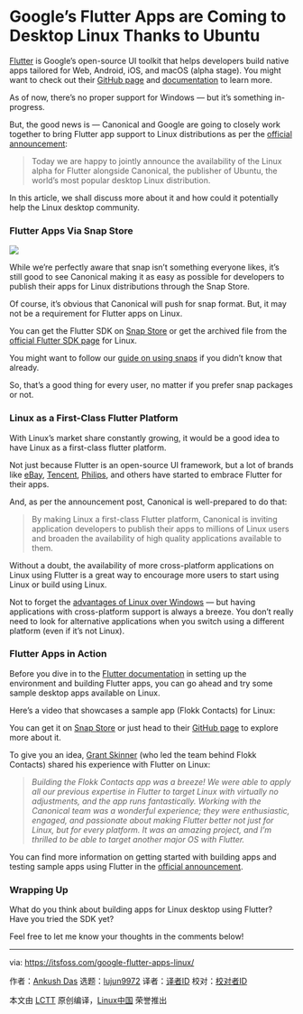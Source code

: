 [#]: collector: (lujun9972)
[#]: translator: ( )
[#]: reviewer: ( )
[#]: publisher: ( )
[#]: url: ( )
[#]: subject: (Google’s Flutter Apps are Coming to Desktop Linux Thanks to Ubuntu)
[#]: via: (https://itsfoss.com/google-flutter-apps-linux/)
[#]: author: (Ankush Das https://itsfoss.com/author/ankush/)

Google’s Flutter Apps are Coming to Desktop Linux Thanks to Ubuntu
======

[Flutter][1] is Google’s open-source UI toolkit that helps developers build native apps tailored for Web, Android, iOS, and macOS (alpha stage). You might want to check out their [GitHub page][2] and [documentation][3] to learn more.

As of now, there’s no proper support for Windows — but it’s something in-progress.

But, the good news is — Canonical and Google are going to closely work together to bring Flutter app support to Linux distributions as per the [official announcement][4]:

> Today we are happy to jointly announce the availability of the Linux alpha for Flutter alongside Canonical, the publisher of Ubuntu, the world’s most popular desktop Linux distribution.

In this article, we shall discuss more about it and how could it potentially help the Linux desktop community.

### Flutter Apps Via Snap Store

![][5]

While we’re perfectly aware that snap isn’t something everyone likes, it’s still good to see Canonical making it as easy as possible for developers to publish their apps for Linux distributions through the Snap Store.

Of course, it’s obvious that Canonical will push for snap format. But, it may not be a requirement for Flutter apps on Linux.

You can get the Flutter SDK on [Snap Store][6] or get the archived file from the [official Flutter SDK page][7] for Linux.

You might want to follow our [guide on using snaps][8] if you didn’t know that already.

So, that’s a good thing for every user, no matter if you prefer snap packages or not.

### Linux as a First-Class Flutter Platform

With Linux’s market share constantly growing, it would be a good idea to have Linux as a first-class flutter platform.

Not just because Flutter is an open-source UI framework, but a lot of brands like [eBay][9], [Tencent][10], [Philips][11], and others have started to embrace Flutter for their apps.

And, as per the announcement post, Canonical is well-prepared to do that:

> By making Linux a first-class Flutter platform, Canonical is inviting application developers to publish their apps to millions of Linux users and broaden the availability of high quality applications available to them.

Without a doubt, the availability of more cross-platform applications on Linux using Flutter is a great way to encourage more users to start using Linux or build using Linux.

Not to forget the [advantages of Linux over Windows][12] — but having applications with cross-platform support is always a breeze. You don’t really need to look for alternative applications when you switch using a different platform (even if it’s not Linux).

### Flutter Apps in Action

Before you dive in to the [Flutter documentation][7] in setting up the environment and building Flutter apps, you can go ahead and try some sample desktop apps available on Linux.

Here’s a video that showcases a sample app (Flokk Contacts) for Linux:

You can get it on [Snap Store][13] or just head to their [GitHub page][14] to explore more about it.

To give you an idea, [Grant Skinner][15] (who led the team behind Flokk Contacts) shared his experience with Flutter on Linux:

> _Building the Flokk Contacts app was a breeze! We were able to apply all our previous expertise in Flutter to target Linux with virtually no adjustments, and the app runs fantastically. Working with the Canonical team was a wonderful experience; they were enthusiastic, engaged, and passionate about making Flutter better not just for Linux, but for every platform. It was an amazing project, and I’m thrilled to be able to target another major OS with Flutter._

You can find more information on getting started with building apps and testing sample apps using Flutter in the [official announcement][4].

### Wrapping Up

What do you think about building apps for Linux desktop using Flutter? Have you tried the SDK yet?

Feel free to let me know your thoughts in the comments below!

--------------------------------------------------------------------------------

via: https://itsfoss.com/google-flutter-apps-linux/

作者：[Ankush Das][a]
选题：[lujun9972][b]
译者：[译者ID](https://github.com/译者ID)
校对：[校对者ID](https://github.com/校对者ID)

本文由 [LCTT](https://github.com/LCTT/TranslateProject) 原创编译，[Linux中国](https://linux.cn/) 荣誉推出

[a]: https://itsfoss.com/author/ankush/
[b]: https://github.com/lujun9972
[1]: https://flutter.dev/
[2]: https://github.com/flutter
[3]: https://flutter.dev/docs
[4]: https://medium.com/flutter/announcing-flutter-linux-alpha-with-canonical-19eb824590a9
[5]: https://i2.wp.com/itsfoss.com/wp-content/uploads/2020/07/flokk-snap.png?ssl=1
[6]: https://snapcraft.io/flutter
[7]: https://flutter.dev/docs/get-started/install/linux
[8]: https://itsfoss.com/use-snap-packages-ubuntu-16-04/
[9]: https://en.wikipedia.org/wiki/EBay
[10]: https://en.wikipedia.org/wiki/Tencent
[11]: https://en.wikipedia.org/wiki/Philips
[12]: https://itsfoss.com/linux-better-than-windows/
[13]: https://snapcraft.io/flokk-contacts
[14]: https://github.com/gskinnerTeam/Flokk/
[15]: https://www.linkedin.com/in/grantdskinner/
